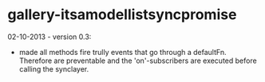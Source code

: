 gallery-itsamodellistsyncpromise
========

02-10-2013 - version 0.3:
* made all methods fire trully events that go through a defaultFn. Therefore are preventable and the 'on'-subscribers are executed before calling the synclayer.